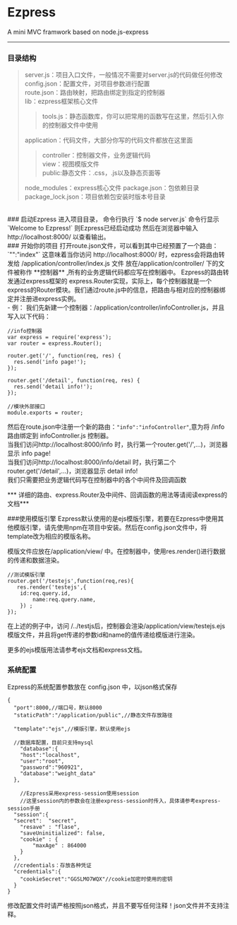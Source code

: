 # Ezpress
A mini MVC framwork based on node.js-express

---

### 目录结构
>server.js：项目入口文件，一般情况不需要对server.js的代码做任何修改  
>config.json：配置文件，对项目参数进行配置  
>route.json：路由映射，把路由绑定到指定的控制器  
>lib：ezpress框架核心文件
>>tools.js：静态函数库，你可以把常用的函数写在这里，然后引入你的控制器文件中使用
>
>application：代码文件，大部分你写的代码文件都放在这里面   
>>controller：控制器文件，业务逻辑代码   
>>view：视图模版文件  
>>public:静态文件：.css，.js以及静态页面等   
>
>node_modules：express核心文件
>package.json：包依赖目录
>package_lock.json：项目依赖包安装时版本号目录
>

<br/>
### 启动Ezpress
进入项目目录，
命令行执行 `$ node server.js`
命令行显示 `Welcome to Ezpress!` 则Ezpress已经启动成功
然后在浏览器中输入 http://localhost:8000/ 以查看输出。
<br/>
### 开始你的项目 
打开route.json文件，可以看到其中已经预置了一个路由：`"":"index"`
这意味着当你访问 http://localhost:8000/ 时，ezpress会将路由转发给 /application/controller/index.js 文件   
放在/application/controller/ 下的文件被称作 **控制器** ,所有的业务逻辑代码都应写在控制器中。  
Ezpress的路由转发通过express框架的 express.Router实现，实际上，每个控制器就是一个express的Router模块。我们通过route.js中的信息，把路由与相对应的控制器绑定并注册进express实例。
<br/>
- 例：
我们先新建一个控制器：/application/controller/infoController.js，并且写入以下代码：

```
//info控制器
var express = require('express');
var router = express.Router();

router.get('/', function(req, res) {
  res.send('info page!');
});

router.get('/detail', function(req, res) {
  res.send('detail info!');
});

//模块外部接口
module.exports = router;
```
然后在route.json中注册一个新的路由：`"info":"infoController"`,意为将 /info 路由绑定到 infoController.js 控制器。  
当我们访问http://localhost:8000/info 时，执行第一个router.get('/',...)，浏览器显示 info page!  
当我们访问http://localhost:8000/info/detail 时，执行第二个router.get('/detail',...)，浏览器显示 detail info!  
我们只需要把业务逻辑代码写在控制器中的各个中间件及回调函数

*** 详细的路由、express.Router及中间件、回调函数的用法等请阅读express的文档***

###使用模版引擎
Ezpress默认使用的是ejs模版引擎，若要在Ezpress中使用其他模版引擎，请先使用npm在项目中安装。然后在config.json文件中，将template改为相应的模版名称。

模版文件应放在/application/view/ 中。在控制器中，使用res.render()进行数据的传递和数据渲染。
```
//测试模版引擎
router.get('/testejs',function(req,res){
   res.render('testejs',{
    id:req.query.id,
        name:req.query.name,
    }) ;
});
```
在上述的例子中，访问 /../testjs后，控制器会渲染/application/view/testejs.ejs模版文件，并且将get传递的参数id和name的值传递给模版进行渲染。

更多的ejs模版用法请参考ejs文档和express文档。
### 系统配置
Ezpress的系统配置参数放在 config.json 中，以json格式保存
```
{
  "port":8000,//端口号，默认8000
  "staticPath":"/application/public",//静态文件存放路径
  
  "template":"ejs",//模版引擎，默认使用ejs
  
  //数据库配置，目前只支持mysql
    "database":{
    "host":"localhost",
    "user":"root",
    "password":"960921",
    "database":"weight_data"
  },

    //Ezpress采用express-session使用session
    //这里session内的参数会在注册express-session时传入，具体请参考express-session手册
  "session":{
  "secret":  "secret", 
    "resave" : "flase",
    "saveUninitialized": false,
    "cookie" : {
        "maxAge" : 864000
    }
  },
  //credentials：存放各种凭证
  "credentials":{
    "cookieSecret":"GGSLMO7WQX"//cookie加密时使用的密钥
  }
}

```
修改配置文件时请严格按照json格式，并且不要写任何注释！json文件并不支持注释。